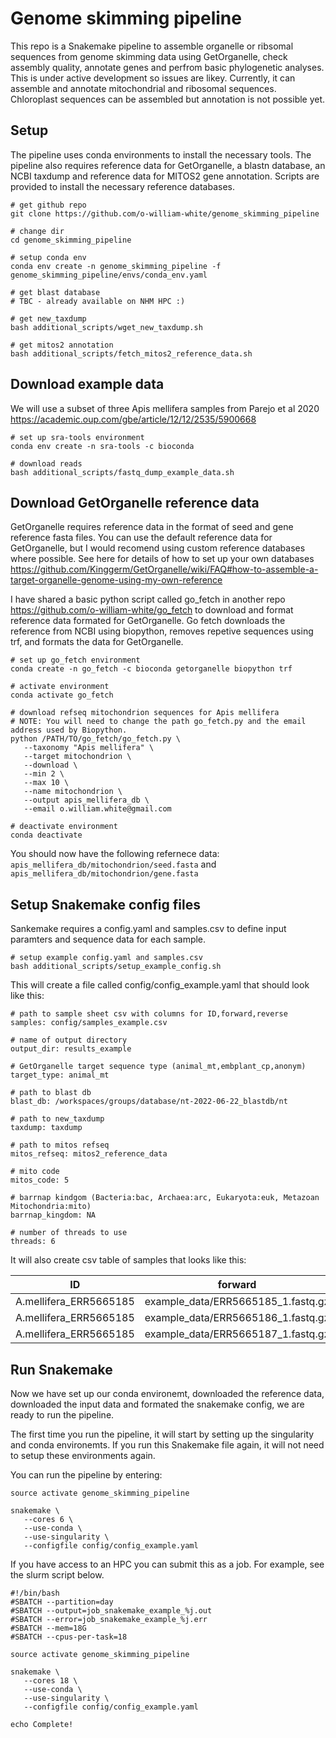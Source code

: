 
# Genome skimming pipeline

This repo is a Snakemake pipeline to assemble organelle or ribsomal sequences from genome skimming data using GetOrganelle, check assembly quality, annotate genes and perfrom basic phylogenetic analyses. This is under active development so issues are likey. Currently, it can assemble and annotate mitochondrial and ribosomal sequences. Chloroplast sequences can be assembled but annotation is not possible yet.  

## Setup 

The pipeline uses conda environments to install the necessary tools. The pipeline also requires reference data for GetOrganelle, a blastn database, an NCBI taxdump and reference data for MITOS2 gene annotation. Scripts are provided to install the necessary reference databases. 

```
# get github repo
git clone https://github.com/o-william-white/genome_skimming_pipeline

# change dir
cd genome_skimming_pipeline

# setup conda env
conda env create -n genome_skimming_pipeline -f genome_skimming_pipeline/envs/conda_env.yaml

# get blast database
# TBC - already available on NHM HPC :)

# get new_taxdump
bash additional_scripts/wget_new_taxdump.sh

# get mitos2 annotation
bash additional_scripts/fetch_mitos2_reference_data.sh
```

## Download example data

We will use a subset of three Apis mellifera samples from Parejo et al 2020 https://academic.oup.com/gbe/article/12/12/2535/5900668

```
# set up sra-tools environment
conda env create -n sra-tools -c bioconda

# download reads
bash additional_scripts/fastq_dump_example_data.sh
```

## Download GetOrganelle reference data

GetOrganelle requires reference data in the format of seed and gene reference fasta files. You can use the default reference data for GetOrganelle, but I would recomend using custom reference databases where possible. See here for details of how to set up your own databases https://github.com/Kinggerm/GetOrganelle/wiki/FAQ#how-to-assemble-a-target-organelle-genome-using-my-own-reference 

I have shared a basic python script called go_fetch in another repo https://github.com/o-william-white/go_fetch to download and format reference data formated for GetOrganelle. Go fetch downloads the reference from NCBI using biopython, removes repetive sequences using trf, and formats the data for GetOrganelle.

```
# set up go_fetch environment
conda create -n go_fetch -c bioconda getorganelle biopython trf

# activate environment
conda activate go_fetch

# download refseq mitochondrion sequences for Apis mellifera
# NOTE: You will need to change the path go_fetch.py and the email address used by Biopython. 
python /PATH/TO/go_fetch/go_fetch.py \
   --taxonomy "Apis mellifera" \
   --target mitochondrion \
   --download \
   --min 2 \
   --max 10 \
   --name mitochondrion \
   --output apis_mellifera_db \
   --email o.william.white@gmail.com

# deactivate environment
conda deactivate
```

You should now have the following refernece data: `apis_mellifera_db/mitochondrion/seed.fasta` and `apis_mellifera_db/mitochondrion/gene.fasta`

## Setup Snakemake config files

Sankemake requires a config.yaml and samples.csv to define input paramters and sequence data for each sample.

```
# setup example config.yaml and samples.csv
bash additional_scripts/setup_example_config.sh
```

This will create a file called config/config_example.yaml that should look like this: 
```
# path to sample sheet csv with columns for ID,forward,reverse
samples: config/samples_example.csv

# name of output directory
output_dir: results_example

# GetOrganelle target sequence type (animal_mt,embplant_cp,anonym)
target_type: animal_mt

# path to blast db
blast_db: /workspaces/groups/database/nt-2022-06-22_blastdb/nt

# path to new_taxdump
taxdump: taxdump

# path to mitos refseq
mitos_refseq: mitos2_reference_data

# mito code
mitos_code: 5

# barrnap kindgom (Bacteria:bac, Archaea:arc, Eukaryota:euk, Metazoan Mitochondria:mito)
barrnap_kingdom: NA

# number of threads to use
threads: 6
```

It will also create csv table of samples that looks like this: 

|ID|forward|reverse|seed|gene|
|--|------ | ----- | -- | -- |
|A.mellifera_ERR5665185|example_data/ERR5665185_1.fastq.gz|example_data/ERR5665185_2.fastq.gz|apis_mellifera_db/mitochondrion/seed.fasta|apis_mellifera_db/mitochondrion/gene.fasta|
|A.mellifera_ERR5665185|example_data/ERR5665186_1.fastq.gz|example_data/ERR5665186_2.fastq.gz|apis_mellifera_db/mitochondrion/seed.fasta|apis_mellifera_db/mitochondrion/gene.fasta|
|A.mellifera_ERR5665185|example_data/ERR5665187_1.fastq.gz|example_data/ERR5665187_2.fastq.gz|apis_mellifera_db/mitochondrion/seed.fasta|apis_mellifera_db/mitochondrion/gene.fasta|


## Run Snakemake

Now we have set up our conda environemt, downloaded the reference data, downloaded the input data and formated the snakemake config, we are ready to run the pipeline. 

The first time you run the pipeline, it will start by setting up the singularity and conda environemts. If you run this Snakemake file again, it will not need to setup these environments again. 

You can run the pipeline by entering:
```
source activate genome_skimming_pipeline

snakemake \
   --cores 6 \
   --use-conda \
   --use-singularity \
   --configfile config/config_example.yaml
```

If you have access to an HPC you can submit this as a job. For example, see the slurm script below. 
```
#!/bin/bash
#SBATCH --partition=day
#SBATCH --output=job_snakemake_example_%j.out
#SBATCH --error=job_snakemake_example_%j.err
#SBATCH --mem=18G
#SBATCH --cpus-per-task=18

source activate genome_skimming_pipeline

snakemake \
   --cores 18 \
   --use-conda \
   --use-singularity \
   --configfile config/config_example.yaml

echo Complete!
```

